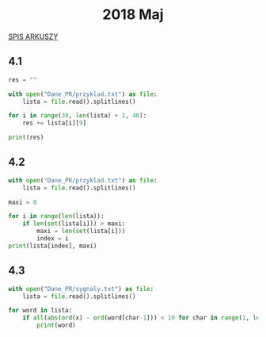 <h1 align="center">2018 Maj</h1>
 
[SPIS ARKUSZY](https://github.com/wernexnrs123/MATURA-INFORMATYKA/blob/master/dzialy/zadania_arkusze.md)

## 4.1

```py
res = ""

with open("Dane_PR/przyklad.txt") as file:
    lista = file.read().splitlines()

for i in range(39, len(lista) + 1, 40):
    res += lista[i][9]

print(res)

```

## 4.2

```py
with open("Dane_PR/przyklad.txt") as file:
    lista = file.read().splitlines()

maxi = 0

for i in range(len(lista)):
    if len(set(lista[i])) > maxi:
        maxi = len(set(lista[i]))
        index = i
print(lista[index], maxi)


```

## 4.3


```py
with open("Dane_PR/sygnaly.txt") as file:
    lista = file.read().splitlines()

for word in lista:
    if all(abs(ord(x) - ord(word[char-1])) < 10 for char in range(1, len(word)) for x in word):
        print(word)

```
